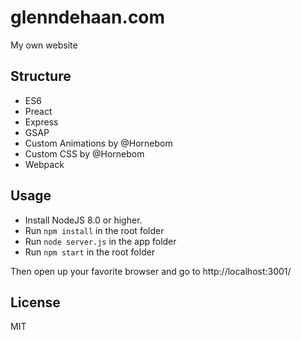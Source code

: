 # glenndehaan.com

My own website

## Structure
- ES6
- Preact
- Express
- GSAP
- Custom Animations by @Hornebom
- Custom CSS by @Hornebom
- Webpack

## Usage
- Install NodeJS 8.0 or higher.
- Run `npm install` in the root folder
- Run `node server.js` in the app folder
- Run `npm start` in the root folder

Then open up your favorite browser and go to http://localhost:3001/

## License

MIT
